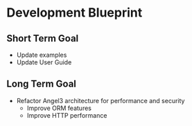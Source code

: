 # Development Blueprint

## Short Term Goal

* Update examples
* Update User Guide

## Long Term Goal

* Refactor Angel3 architecture for performance and security
  * Improve ORM features
  * Improve HTTP performance
